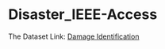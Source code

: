 # Disaster_IEEE-Access

The Dataset Link: [Damage Identification](https://archive.ics.uci.edu/ml/datasets/Multimodal+Damage+Identification+for+Humanitarian+Computing)
